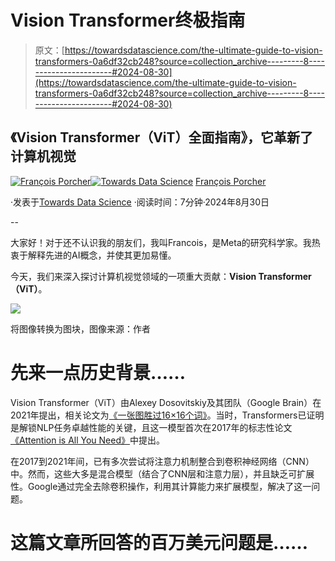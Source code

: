 # Vision Transformer终极指南

> 原文：[https://towardsdatascience.com/the-ultimate-guide-to-vision-transformers-0a6df32cb248?source=collection_archive---------8-----------------------#2024-08-30](https://towardsdatascience.com/the-ultimate-guide-to-vision-transformers-0a6df32cb248?source=collection_archive---------8-----------------------#2024-08-30)

## 《Vision Transformer（ViT）全面指南》，它革新了计算机视觉

[](https://medium.com/@francoisporcher?source=post_page---byline--0a6df32cb248--------------------------------)[![François Porcher](../Images/9ddb233f8cadbd69026bd79e2bd62dea.png)](https://medium.com/@francoisporcher?source=post_page---byline--0a6df32cb248--------------------------------)[](https://towardsdatascience.com/?source=post_page---byline--0a6df32cb248--------------------------------)[![Towards Data Science](../Images/a6ff2676ffcc0c7aad8aaf1d79379785.png)](https://towardsdatascience.com/?source=post_page---byline--0a6df32cb248--------------------------------) [François Porcher](https://medium.com/@francoisporcher?source=post_page---byline--0a6df32cb248--------------------------------)

·发表于[Towards Data Science](https://towardsdatascience.com/?source=post_page---byline--0a6df32cb248--------------------------------) ·阅读时间：7分钟·2024年8月30日

--

大家好！对于还不认识我的朋友们，我叫Francois，是Meta的研究科学家。我热衷于解释先进的AI概念，并使其更加易懂。

今天，我们来深入探讨计算机视觉领域的一项重大贡献：**Vision Transformer（ViT）**。

![](../Images/2008420b7885ebccbdfac2394b8c4f6d.png)

将图像转换为图块，图像来源：作者

# 先来一点历史背景……

Vision Transformer（ViT）由Alexey Dosovitskiy及其团队（Google Brain）在2021年提出，相关论文为[《一张图胜过16×16个词》](https://arxiv.org/abs/2010.11929)。当时，Transformers已证明是解锁NLP任务卓越性能的关键，且这一模型首次在2017年的标志性论文[《Attention is All You Need》](https://arxiv.org/abs/1706.03762)中提出。

在2017到2021年间，已有多次尝试将注意力机制整合到卷积神经网络（CNN）中。然而，这些大多是混合模型（结合了CNN层和注意力层），并且缺乏可扩展性。Google通过完全去除卷积操作，利用其计算能力来扩展模型，解决了这一问题。

# 这篇文章所回答的百万美元问题是……
